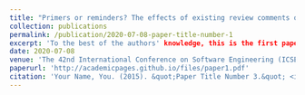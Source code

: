 ```yaml
---
title: "Primers or reminders? The effects of existing review comments on code review"
collection: publications
permalink: /publication/2020-07-08-paper-title-number-1
excerpt: 'To the best of the authors' knowledge, this is the first paper in the literature that investigates effects of availability bias on code review performance. Another novelty of this paper is the usage of a psychological setup that measures developers’ proneness to availability bias and triangulates them with developers’ subjective experience during code review.'
date: 2020-07-08
venue: 'The 42nd International Conference on Software Engineering (ICSE)'
paperurl: 'http://academicpages.github.io/files/paper1.pdf'
citation: 'Your Name, You. (2015). &quot;Paper Title Number 3.&quot; <i>Journal 1</i>. 1(3).'
---
```

 



